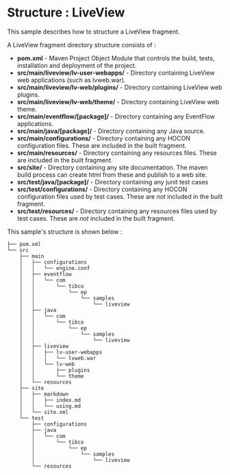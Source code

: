 # Structure : LiveView

This sample describes how to structure a LiveView fragment.

A LiveView fragment directory structure consists of :

* **pom.xml** - Maven Project Object Module that controls the build, tests, installation and deployment of the project.
* **src/main/liveview/lv-user-webapps/** - Directory containing LiveView web applications (such as lvweb.war).
* **src/main/liveview/lv-web/plugins/** - Directory containing LiveView web plugins.
* **src/main/liveview/lv-web/theme/** - Directory containing LiveView web theme.
* **src/main/eventflow/[package]/** - Directory containing any EventFlow applications.
* **src/main/java/[package]/** - Directory containing any Java source.
* **src/main/configurations/** - Directory containing any HOCON configuration files.  These are included in the built fragment.
* **src/main/resources/** - Directory containing any resources files.  These are included in the built fragment.
* **src/site/** - Directory containing any site documentation.  The maven build process can create html from these and publish to a web site.
* **src/test/java/[package]/** - Directory containing any junit test cases
* **src/test/configurations/** - Directory containing any HOCON configuration files used by test cases.  These are *not* included in the built fragment.
* **src/test/resources/** - Directory containing any resources files used by test cases.  These are *not* included in the built fragment.

This sample's structure is shown below :

```
├── pom.xml
└── src
    ├── main
    │   ├── configurations
    │   │   └── engine.conf
    │   ├── eventflow
    │   │   └── com
    │   │       └── tibco
    │   │           └── ep
    │   │               └── samples
    │   │                   └── liveview
    │   ├── java
    │   │   └── com
    │   │       └── tibco
    │   │           └── ep
    │   │               └── samples
    │   │                   └── liveview
    │   ├── liveview
    │   │   ├── lv-user-webapps
    │   │   │   └── lvweb.war
    │   │   └── lv-web
    │   │       ├── plugins
    │   │       └── theme
    │   └── resources
    ├── site
    │   ├── markdown
    │   │   ├── index.md
    │   │   └── using.md
    │   └── site.xml
    └── test
        ├── configurations
        ├── java
        │   └── com
        │       └── tibco
        │           └── ep
        │               └── samples
        │                   └── liveview
        └── resources
```
